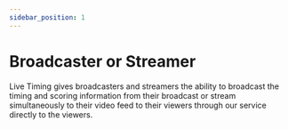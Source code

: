 ```yaml
---
sidebar_position: 1
---
```


# Broadcaster or Streamer

Live Timing gives broadcasters and streamers the ability to broadcast the timing and scoring information from their
broadcast or stream simultaneously to their video feed to their viewers through our service directly to the viewers.
